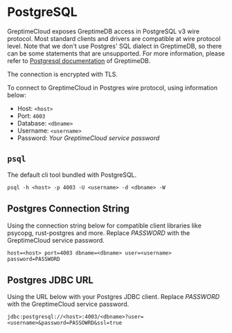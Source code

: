 # PostgreSQL

GreptimeCloud exposes GreptimeDB access in PostgreSQL v3 wire protocol. Most
standard clients and drivers are compatible at wire protocol level. Note that we
don't use Postgres' SQL dialect in GreptimeDB, so there can be some statements
that are unsupported.
For more information, please refer to [Postgresql documentation](https://docs.greptime.com/user-guide/clients/postgresql) of GreptimeDB.

The connection is encrypted with TLS.

To connect to GreptimeCloud in Postgres wire protocol, using information below:

- Host: `<host>`
- Port: `4003`
- Database: `<dbname>`
- Username: `<username>`
- Password: *Your GreptimeCloud service password*

## `psql`

The default cli tool bundled with PostgreSQL.

```
psql -h <host> -p 4003 -U <username> -d <dbname> -W
```

## Postgres Connection String

Using the connection string below for compatible client libraries like psycopg,
rust-postgres and more. Replace *PASSWORD* with the GreptimeCloud service
password.

```
host=<host> port=4003 dbname=<dbname> user=<username> password=PASSWORD
```

## Postgres JDBC URL

Using the URL below with your Postgres JDBC client. Replace *PASSWORD* with the
GreptimeCloud service password.

```
jdbc:postgresql://<host>:4003/<dbname>?user=<username>&password=PASSOWRD&ssl=true
```
